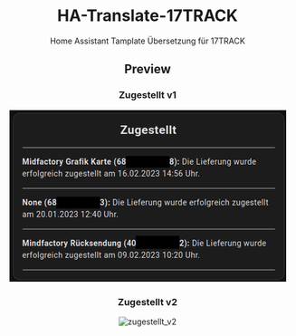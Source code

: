# <center> HA-Translate-17TRACK
<center> Home Assistant Tamplate Übersetzung für 17TRACK 

## <center> Preview



### <center>Zugestellt v1
<p align="center">
<img src="https://raw.githubusercontent.com/Morpheus2018/HA-17TRACK-Translate/main/png/zustellung_v1.png?token=GHSAT0AAAAAAB7DPLMPXGVASQST6EADSFMOY7V5VUQ" alt="zugestellt_v1">
</p>

### Zugestellt v2
<p align="center">
<img src="https://" alt="zugestellt_v2">
</p> 
